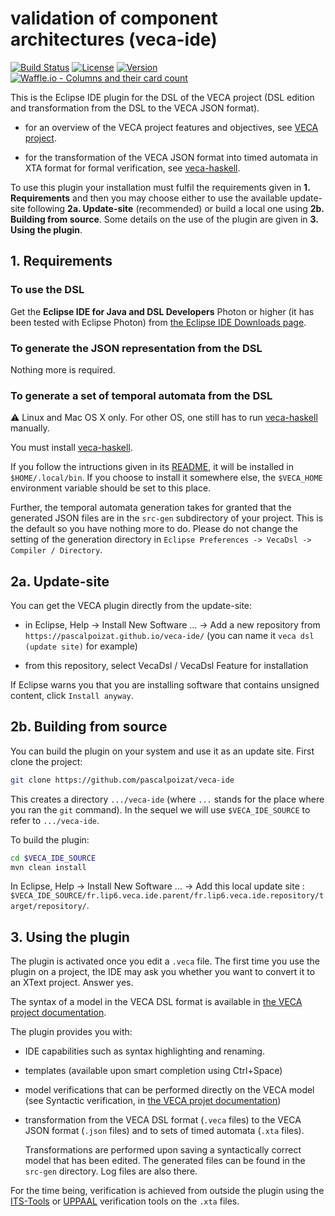 # validation of component architectures (veca-ide)

[![Build Status](https://img.shields.io/travis/pascalpoizat/veca-ide/master.svg?style=flat-square)](https://travis-ci.org/pascalpoizat/veca-ide)
[![License](https://img.shields.io/github/license/pascalpoizat/veca-ide.svg?style=flat-square)](LICENSE)
[![Version](https://img.shields.io/github/tag/pascalpoizat/veca-ide.svg?style=flat-square&label=version)](pom.xml)<br/>
[![Waffle.io - Columns and their card count](https://badge.waffle.io/pascalpoizat/veca-ide.svg?columns=all)](https://waffle.io/pascalpoizat/veca-ide)
<!--[![Code Coverage](https://img.shields.io/coveralls/pascalpoizat/veca-ide/master.svg?style=flat-square)](https://coveralls.io/github/pascalpoizat/veca-ide)-->

This is the Eclipse IDE plugin for the DSL of the VECA project (DSL edition and transformation from the DSL to the VECA JSON format). 

- for an overview of the VECA project features and objectives, see [VECA project](https://pascalpoizat.github.io/veca-web).

- for the transformation of the VECA JSON format into timed automata in XTA format for formal verification, see [veca-haskell](https://github.com/pascalpoizat/veca-haskell).

To use this plugin your installation must fulfil the requirements given in **1. Requirements** and then you may choose either to use the available update-site following **2a. Update-site** (recommended) or build a local one using **2b. Building from source**. Some details on the use of the plugin are given in **3. Using the plugin**.

## 1. Requirements

### To use the DSL

Get the **Eclipse IDE for Java and DSL Developers** Photon or higher (it has been tested with Eclipse Photon)
from [the Eclipse IDE Downloads page](https://www.eclipse.org/downloads/eclipse-packages/).

### To generate the JSON representation from the DSL

Nothing more is required.

### To generate a set of temporal automata from the DSL

:warning:
Linux and Mac OS X only.
For other OS, one still has to run [veca-haskell](https://github.com/pascalpoizat/veca-haskell) manually.

You must install [veca-haskell](https://github.com/pascalpoizat/veca-haskell).

If you follow the intructions given in its [README](https://github.com/pascalpoizat/veca-haskell/README.md), it will be installed in `$HOME/.local/bin`.
If you choose to install it somewhere else, the `$VECA_HOME` environment variable should be set to this place.

Further, the temporal automata generation takes for granted that the generated JSON files are in the `src-gen` subdirectory of your project.
This is the default so you have nothing more to do.
Please do not change the setting of the generation directory in `Eclipse Preferences -> VecaDsl -> Compiler / Directory`.

## 2a. Update-site

You can get the VECA plugin directly from the update-site:

- in Eclipse, Help -> Install New Software ... -> Add a new repository from `https://pascalpoizat.github.io/veca-ide/` (you can name it `veca dsl (update site)` for example)

- from this repository, select VecaDsl / VecaDsl Feature for installation

If Eclipse warns you that you are installing software that contains unsigned content, click `Install anyway`. 

## 2b. Building from source

You can build the plugin on your system and use it as an update site.
First clone the project:

```sh
git clone https://github.com/pascalpoizat/veca-ide
```

This creates a directory `.../veca-ide` (where `...` stands for the place where you ran the `git` command). In the sequel we will use `$VECA_IDE_SOURCE` to refer to `.../veca-ide`.

To build the plugin:

```sh
cd $VECA_IDE_SOURCE
mvn clean install
```

In Eclipse, Help -> Install New Software ... -> Add this local update site : `$VECA_IDE_SOURCE/fr.lip6.veca.ide.parent/fr.lip6.veca.ide.repository/target/repository/`.

## 3. Using the plugin

The plugin is activated once you edit a `.veca` file. The first time you use the plugin on a project, the IDE may ask you whether you want to convert it to an XText project. Answer yes.

The syntax of a model in the VECA DSL format is available in [the VECA project documentation](https://pascalpoizat.github.io/veca-web/documentation.html).

The plugin provides you with:

- IDE capabilities such as syntax highlighting and renaming.

- templates (available upon smart completion using Ctrl+Space)

- model verifications that can be performed directly on the VECA model (see Syntactic verification, in [the VECA projet documentation](https://pascalpoizat.github.io/veca-web/documentation.html))

- transformation from the VECA DSL format (`.veca` files) to the VECA JSON format (`.json` files) and to sets of timed automata (`.xta` files). 

	Transformations are performed upon saving a syntactically correct model that has been edited.
	The generated files can be found in the `src-gen` directory. Log files are also there.
	
For the time being, verification is achieved from outside the plugin using the [ITS-Tools](https://lip6.github.io/ITSTools-web/) or [UPPAAL](http://uppaal.org) verification tools on the `.xta` files.
